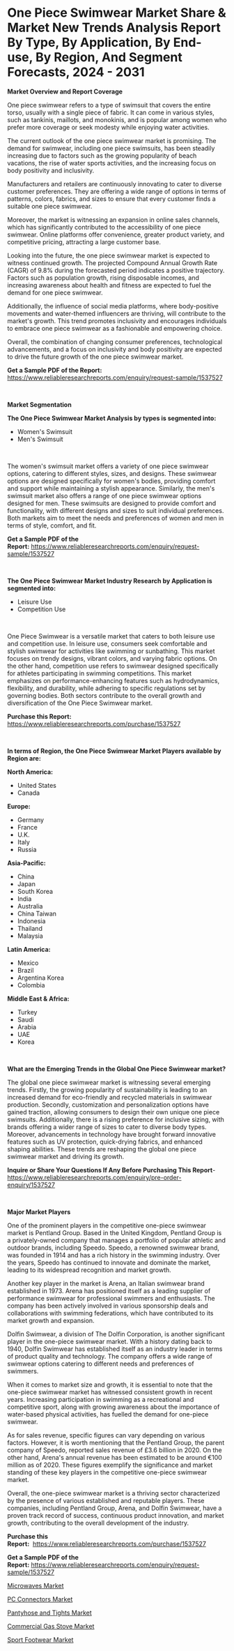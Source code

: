 <p><h1>One Piece Swimwear Market Share & Market New Trends Analysis Report By Type, By Application, By End-use, By Region, And Segment Forecasts, 2024 - 2031</h1></p><p><strong>Market Overview and Report Coverage</strong></p>
<p><p>One piece swimwear refers to a type of swimsuit that covers the entire torso, usually with a single piece of fabric. It can come in various styles, such as tankinis, maillots, and monokinis, and is popular among women who prefer more coverage or seek modesty while enjoying water activities.</p><p>The current outlook of the one piece swimwear market is promising. The demand for swimwear, including one piece swimsuits, has been steadily increasing due to factors such as the growing popularity of beach vacations, the rise of water sports activities, and the increasing focus on body positivity and inclusivity.</p><p>Manufacturers and retailers are continuously innovating to cater to diverse customer preferences. They are offering a wide range of options in terms of patterns, colors, fabrics, and sizes to ensure that every customer finds a suitable one piece swimwear.</p><p>Moreover, the market is witnessing an expansion in online sales channels, which has significantly contributed to the accessibility of one piece swimwear. Online platforms offer convenience, greater product variety, and competitive pricing, attracting a large customer base.</p><p>Looking into the future, the one piece swimwear market is expected to witness continued growth. The projected Compound Annual Growth Rate (CAGR) of 9.8% during the forecasted period indicates a positive trajectory. Factors such as population growth, rising disposable incomes, and increasing awareness about health and fitness are expected to fuel the demand for one piece swimwear.</p><p>Additionally, the influence of social media platforms, where body-positive movements and water-themed influencers are thriving, will contribute to the market's growth. This trend promotes inclusivity and encourages individuals to embrace one piece swimwear as a fashionable and empowering choice.</p><p>Overall, the combination of changing consumer preferences, technological advancements, and a focus on inclusivity and body positivity are expected to drive the future growth of the one piece swimwear market.</p></p>
<p><strong>Get a Sample PDF of the Report:</strong> <a href="https://www.reliableresearchreports.com/enquiry/request-sample/1537527">https://www.reliableresearchreports.com/enquiry/request-sample/1537527</a></p>
<p>&nbsp;</p>
<p><strong>Market Segmentation</strong></p>
<p><strong>The One Piece Swimwear Market Analysis by types is segmented into:</strong></p>
<p><ul><li>Women's Swimsuit</li><li>Men's Swimsuit</li></ul></p>
<p>&nbsp;</p>
<p><p>The women's swimsuit market offers a variety of one piece swimwear options, catering to different styles, sizes, and designs. These swimwear options are designed specifically for women's bodies, providing comfort and support while maintaining a stylish appearance. Similarly, the men's swimsuit market also offers a range of one piece swimwear options designed for men. These swimsuits are designed to provide comfort and functionality, with different designs and sizes to suit individual preferences. Both markets aim to meet the needs and preferences of women and men in terms of style, comfort, and fit.</p></p>
<p><strong>Get a Sample PDF of the Report:</strong>&nbsp;<a href="https://www.reliableresearchreports.com/enquiry/request-sample/1537527">https://www.reliableresearchreports.com/enquiry/request-sample/1537527</a></p>
<p>&nbsp;</p>
<p><strong>The One Piece Swimwear Market Industry Research by Application is segmented into:</strong></p>
<p><ul><li>Leisure Use</li><li>Competition Use</li></ul></p>
<p>&nbsp;</p>
<p><p>One Piece Swimwear is a versatile market that caters to both leisure use and competition use. In leisure use, consumers seek comfortable and stylish swimwear for activities like swimming or sunbathing. This market focuses on trendy designs, vibrant colors, and varying fabric options. On the other hand, competition use refers to swimwear designed specifically for athletes participating in swimming competitions. This market emphasizes on performance-enhancing features such as hydrodynamics, flexibility, and durability, while adhering to specific regulations set by governing bodies. Both sectors contribute to the overall growth and diversification of the One Piece Swimwear market.</p></p>
<p><strong>Purchase this Report:</strong>&nbsp; <a href="https://www.reliableresearchreports.com/purchase/1537527">https://www.reliableresearchreports.com/purchase/1537527</a></p>
<p>&nbsp;</p>
<p><strong>In terms of Region, the One Piece Swimwear Market Players available by Region are:</strong></p>
<p>
    <p> <strong> North America: </strong>
        <ul>
            <li>United States</li>
            <li>Canada</li>
        </ul>
        </p> 
    <p> <strong> Europe: </strong>
        <ul>
            <li>Germany</li>
            <li>France</li>
            <li>U.K.</li>
            <li>Italy</li>
            <li>Russia</li>
        </ul>
        </p> 
    <p> <strong> Asia-Pacific: </strong>
        <ul>
            <li>China</li>
            <li>Japan</li>
            <li>South Korea</li>
            <li>India</li>
            <li>Australia</li>
            <li>China Taiwan</li>
            <li>Indonesia</li>
            <li>Thailand</li>
            <li>Malaysia</li>
        </ul>
        </p> 
    <p> <strong> Latin America: </strong>
        <ul>
            <li>Mexico</li>
            <li>Brazil</li>
            <li>Argentina Korea</li>
            <li>Colombia</li>
        </ul>
        </p> 
    <p> <strong> Middle East & Africa: </strong>
        <ul>
            <li>Turkey</li>
            <li>Saudi</li>
            <li>Arabia</li>
            <li>UAE</li>
            <li>Korea</li>
        </ul>
    </p>
    </p>
<p>&nbsp;</p>
<p><strong>What are the Emerging Trends in the Global One Piece Swimwear market?</strong></p>
<p><p>The global one piece swimwear market is witnessing several emerging trends. Firstly, the growing popularity of sustainability is leading to an increased demand for eco-friendly and recycled materials in swimwear production. Secondly, customization and personalization options have gained traction, allowing consumers to design their own unique one piece swimsuits. Additionally, there is a rising preference for inclusive sizing, with brands offering a wider range of sizes to cater to diverse body types. Moreover, advancements in technology have brought forward innovative features such as UV protection, quick-drying fabrics, and enhanced shaping abilities. These trends are reshaping the global one piece swimwear market and driving its growth.</p></p>
<p><strong>Inquire or Share Your Questions If Any Before Purchasing This Report</strong>- <a href="https://www.reliableresearchreports.com/enquiry/pre-order-enquiry/1537527">https://www.reliableresearchreports.com/enquiry/pre-order-enquiry/1537527</a></p>
<p>&nbsp;</p>
<p><strong>Major Market Players</strong></p>
<p><p>One of the prominent players in the competitive one-piece swimwear market is Pentland Group. Based in the United Kingdom, Pentland Group is a privately-owned company that manages a portfolio of popular athletic and outdoor brands, including Speedo. Speedo, a renowned swimwear brand, was founded in 1914 and has a rich history in the swimming industry. Over the years, Speedo has continued to innovate and dominate the market, leading to its widespread recognition and market growth. </p><p>Another key player in the market is Arena, an Italian swimwear brand established in 1973. Arena has positioned itself as a leading supplier of performance swimwear for professional swimmers and enthusiasts. The company has been actively involved in various sponsorship deals and collaborations with swimming federations, which have contributed to its market growth and expansion.</p><p>Dolfin Swimwear, a division of The Dolfin Corporation, is another significant player in the one-piece swimwear market. With a history dating back to 1940, Dolfin Swimwear has established itself as an industry leader in terms of product quality and technology. The company offers a wide range of swimwear options catering to different needs and preferences of swimmers.</p><p>When it comes to market size and growth, it is essential to note that the one-piece swimwear market has witnessed consistent growth in recent years. Increasing participation in swimming as a recreational and competitive sport, along with growing awareness about the importance of water-based physical activities, has fuelled the demand for one-piece swimwear.</p><p>As for sales revenue, specific figures can vary depending on various factors. However, it is worth mentioning that the Pentland Group, the parent company of Speedo, reported sales revenue of £3.6 billion in 2020. On the other hand, Arena's annual revenue has been estimated to be around €100 million as of 2020. These figures exemplify the significance and market standing of these key players in the competitive one-piece swimwear market.</p><p>Overall, the one-piece swimwear market is a thriving sector characterized by the presence of various established and reputable players. These companies, including Pentland Group, Arena, and Dolfin Swimwear, have a proven track record of success, continuous product innovation, and market growth, contributing to the overall development of the industry.</p></p>
<p><strong>Purchase this Report:</strong>&nbsp;&nbsp;<a href="https://www.reliableresearchreports.com/purchase/1537527">https://www.reliableresearchreports.com/purchase/1537527</a></p>
<p></p>
<p><strong>Get a Sample PDF of the Report:</strong>&nbsp;<a href="https://www.reliableresearchreports.com/enquiry/request-sample/1537527">https://www.reliableresearchreports.com/enquiry/request-sample/1537527</a></p>
<p><p><a href="https://github.com/wwwkeltoum/Market-Research-Report-List-1/blob/main/microwaves-market.md">Microwaves Market</a></p><p><a href="https://github.com/zeberleansnyderallisonwjfli/Market-Research-Report-List-1/blob/main/pc-connectors-market.md">PC Connectors Market</a></p><p><a href="https://github.com/nicoletavirag/Market-Research-Report-List-1/blob/main/pantyhose-and-tights-market.md">Pantyhose and Tights Market</a></p><p><a href="https://github.com/kosella/Market-Research-Report-List-1/blob/main/commercial-gas-stove-market.md">Commercial Gas Stove Market</a></p><p><a href="https://github.com/arionmp/Market-Research-Report-List-1/blob/main/sport-footwear-market.md">Sport Footwear Market</a></p></p>